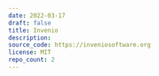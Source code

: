 ```yaml
---
date: 2022-03-17
draft: false
title: Invenio
description:
source_code: https://inveniosoftware.org
license: MIT
repo_count: 2
---
```



